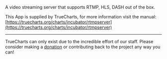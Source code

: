 A video streaming server that supports RTMP, HLS, DASH out of the box.

This App is supplied by TrueCharts, for more information visit the manual: [https://truecharts.org/charts/incubator/rtmpserver](https://truecharts.org/charts/incubator/rtmpserver)

---

TrueCharts can only exist due to the incredible effort of our staff.
Please consider making a [donation](https://truecharts.org/sponsor) or contributing back to the project any way you can!
